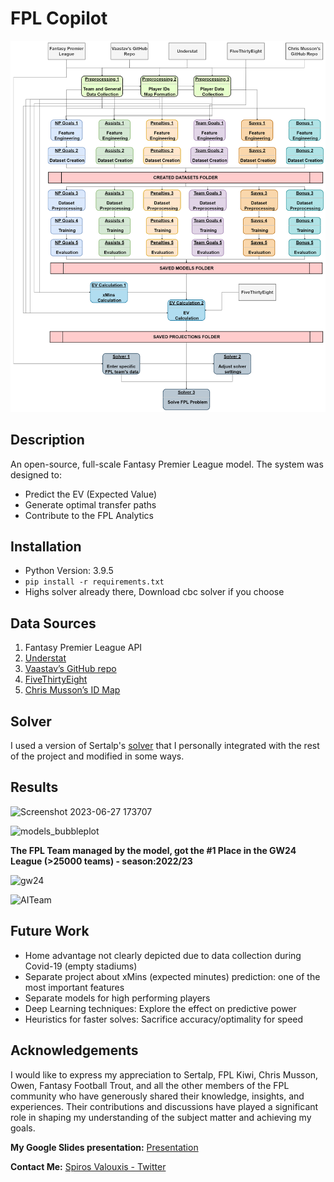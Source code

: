 # FPL Copilot

![Alt text](./data_flow.png?raw=true)


## Description

An open-source, full-scale Fantasy Premier League model.
The system was designed to: 

- Predict the EV (Expected Value)
- Generate optimal transfer paths
- Contribute to the FPL Analytics
  
## Installation
- Python Version: 3.9.5
- `pip install -r requirements.txt`
- Highs solver already there, Download cbc solver if you choose

## Data Sources

1. Fantasy Premier League API
2. [Understat](https://understat.com/) 
3. [Vaastav’s GitHub repo](https://github.com/vaastav/Fantasy-Premier-League)
4. [FiveThirtyEight](https://fivethirtyeight.com/)
5. [Chris Musson’s ID Map](https://github.com/ChrisMusson/FPL-ID-Map)

## Solver
I used a version of Sertalp's [solver](https://github.com/sertalpbilal/FPL-Optimization-Tools) that I personally integrated with the rest of the project and modified in some ways.

## Results
![Screenshot 2023-06-27 173707](https://github.com/spiros26/FPL-Project/assets/71256846/f6f627b5-44cb-46ad-87af-43e5c86da653)

![models_bubbleplot](https://github.com/spiros26/FPL-Project/assets/71256846/cee791eb-ac0d-4455-a6ce-88fe4ea1ecb0)

**The FPL Team managed by the model, got the #1 Place in the GW24 League (>25000 teams) - season:2022/23**

![gw24](https://github.com/spiros26/FPL-Project/assets/71256846/49f5043c-52ad-4ad7-9b20-1c5437ce2143)

![AITeam](https://github.com/spiros26/FPL-Project/assets/71256846/9e138e88-c991-4bdd-b358-681c845efbd3)


## Future Work

- Home advantage not clearly depicted due to data collection during Covid-19 (empty stadiums)
- Separate project about xMins (expected minutes) prediction: one of the most important features
- Separate models for high performing players
- Deep Learning techniques: Explore the effect on predictive power
- Heuristics for faster solves: Sacrifice accuracy/optimality for speed


## Acknowledgements
I would like to express my appreciation to Sertalp, FPL Kiwi, Chris Musson, Owen, Fantasy Football Trout, and all the other members of the FPL community who have generously shared their knowledge, insights, and experiences. Their contributions and discussions have played a significant role in shaping my understanding of the subject matter and achieving my goals.


**My Google Slides presentation:** [Presentation](https://docs.google.com/presentation/d/1OXzX-5xrvi5fKxBk613t66wvC10UwuWqj6A1C8JHtVU/edit?usp=sharing)


**Contact Me:** [Spiros Valouxis - Twitter](https://twitter.com/SpirosValouxis "Twitter")
